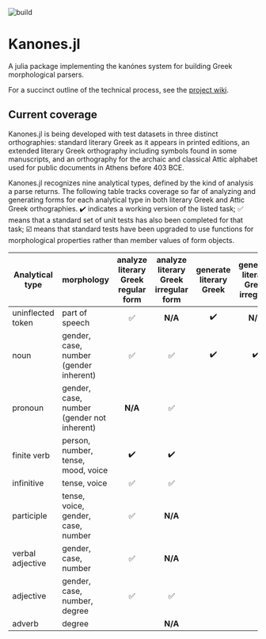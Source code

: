 ![build](https://github.com/neelsmith/Kanones.jl/actions/workflows/Documentation.yml/badge.svg)


# Kanones.jl

A julia package implementing the kanónes system for building Greek morphological parsers.

For a succinct outline of the technical process, see the [project wiki](https://github.com/neelsmith/Kanones.jl/wiki).

## Current coverage



Kanones.jl is being developed with test datasets in three distinct orthographies: standard literary Greek as it appears in printed editions, an extended literary Greek orthography including symbols found in some manuscripts, and an orthography for the archaic and classical Attic alphabet used for public documents in Athens before 403 BCE.


Kanones.jl recognizes nine analytical types, defined by the kind of analysis a parse returns.  The following table tracks coverage so far of analyzing and generating forms for each analytical type in both literary Greek and Attic Greek orthographies. ✔️ indicates a working version of the listed task;  ✅ means that a standard set of unit tests has also been completed for that task; ☑️ means that standard tests have been upgraded to  use functions for morphological properties rather than member values of form objects.


| Analytical type | morphology | analyze literary Greek regular form |  analyze literary Greek irregular form  |  generate literary Greek | generate literary Greek irregular  | analyze Attic regular form | analyze Attic irregular form  | generate Attic |
| --- | --- | :---: | :---: | :---: | :---: | :---: | :---: | :---: |
| uninflected token | part of speech | ✅  | **N/A** | ✔️  | **N/A** | ✔️ | **N/A** | ✔️ |
| noun | gender, case, number (gender inherent) | ✅ | ✅ | ✔️ | ✔️ | ✔️ | ✔️  | ✔️  |
| pronoun | gender, case, number (gender not inherent) |  **N/A** | ✅| | |  **N/A** | | | 
| finite verb | person, number, tense, mood, voice | ✔️ | ✔️  | | | | | |
| infinitive | tense, voice | ✅ | ✅  | | | | | |
| participle | tense, voice, gender, case, number |✅ | **N/A** | | | |   | |
| verbal adjective |  gender, case, number | ✅ |  **N/A** |  | |   | **N/A** | |
| adjective | gender, case, number, degree |✅ | ✅ | | | | | |
| adverb | degree |  |  **N/A** | | | |  **N/A** | |